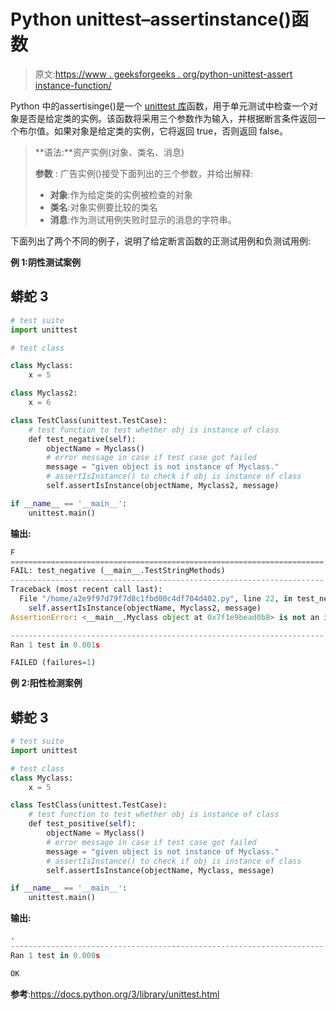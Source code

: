 # Python unittest–assertinstance()函数

> 原文:[https://www . geeksforgeeks . org/python-unittest-assert instance-function/](https://www.geeksforgeeks.org/python-unittest-assertisinstance-function/)

Python 中的assertisinge()是一个 [unittest 库](https://www.geeksforgeeks.org/unit-testing-python-unittest/)函数，用于单元测试中检查一个对象是否是给定类的实例。该函数将采用三个参数作为输入，并根据断言条件返回一个布尔值。如果对象是给定类的实例，它将返回 true，否则返回 false。

> **语法:**资产实例(对象、类名、消息)
> 
> **参数** : 广告实例()接受下面列出的三个参数，并给出解释:
> 
> *   **对象**:作为给定类的实例被检查的对象
> *   **类名**:对象实例要比较的类名
> *   **消息**:作为测试用例失败时显示的消息的字符串。

下面列出了两个不同的例子，说明了给定断言函数的正测试用例和负测试用例:

**例 1:阴性测试案例**

## 蟒蛇 3

```py
# test suite
import unittest

# test class

class Myclass:
    x = 5

class Myclass2:
    x = 6

class TestClass(unittest.TestCase):
    # test function to test whether obj is instance of class
    def test_negative(self):
        objectName = Myclass()
        # error message in case if test case got failed
        message = "given object is not instance of Myclass."
        # assertIsInstance() to check if obj is instance of class
        self.assertIsInstance(objectName, Myclass2, message)

if __name__ == '__main__':
    unittest.main()
```

**输出:**

```py
F
======================================================================
FAIL: test_negative (__main__.TestStringMethods)
----------------------------------------------------------------------
Traceback (most recent call last):
  File "/home/a2e9f97d79f7d8c1fbd00c4df704d402.py", line 22, in test_negative
    self.assertIsInstance(objectName, Myclass2, message)
AssertionError: <__main__.Myclass object at 0x7f1e9bead0b8> is not an instance of <class '__main__.Myclass2'> : given object is not instance of Myclass.

----------------------------------------------------------------------
Ran 1 test in 0.001s

FAILED (failures=1)

```

**例 2:阳性检测案例**

## 蟒蛇 3

```py
# test suite
import unittest

# test class
class Myclass:
    x = 5

class TestClass(unittest.TestCase):
    # test function to test whether obj is instance of class
    def test_positive(self):
        objectName = Myclass()
        # error message in case if test case got failed
        message = "given object is not instance of Myclass."
        # assertIsInstance() to check if obj is instance of class
        self.assertIsInstance(objectName, Myclass, message)

if __name__ == '__main__':
    unittest.main()
```

**输出:**

```py
.
----------------------------------------------------------------------
Ran 1 test in 0.000s

OK

```

**参考**:https://docs.python.org/3/library/unittest.html